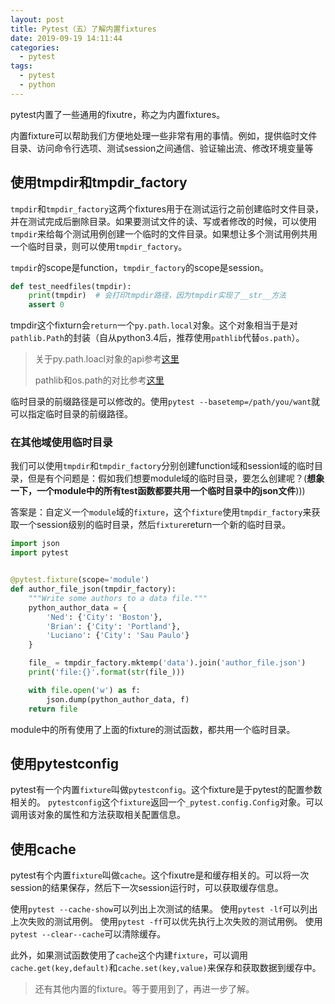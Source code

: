 ```yaml
---
layout: post
title: Pytest（五）了解内置fixtures
date: 2019-09-19 14:11:44
categories: 
  - pytest  
tags: 
  - pytest
  - python
---
```


pytest内置了一些通用的fixutre，称之为内置fixtures。

内置fixture可以帮助我们方便地处理一些非常有用的事情。例如，提供临时文件目录、访问命令行选项、测试session之间通信、验证输出流、修改环境变量等
<!-- more -->

## 使用tmpdir和tmpdir_factory

`tmpdir`和`tmpdir_factory`这两个fixtures用于在测试运行之前创建临时文件目录，并在测试完成后删除目录。如果要测试文件的读、写或者修改的时候，可以使用`tmpdir`来给每个测试用例创建一个临时的文件目录。如果想让多个测试用例共用一个临时目录，则可以使用`tmpdir_factory`。

`tmpdir`的scope是function，`tmpdir_factory`的scope是session。

```python
def test_needfiles(tmpdir):
    print(tmpdir)  # 会打印tmpdir路径，因为tmpdir实现了__str__方法
    assert 0

```

tmpdir这个fixturn会`return`一个`py.path.local`对象。这个对象相当于是对`pathlib.Path`的封装（自从python3.4后，推荐使用`pathlib`代替`os.path`）。

> 关于py.path.loacl对象的api参考[这里](https://py.readthedocs.io/en/latest/path.html#reference-documentation)
> 
> pathlib和os.path的对比参考[这里](https://docs.python.org/3/library/pathlib.html#correspondence-to-tools-in-the-os-module) 

临时目录的前缀路径是可以修改的。使用`pytest --basetemp=/path/you/want`就可以指定临时目录的前缀路径。

### 在其他域使用临时目录

我们可以使用`tmpdir`和`tmpdir_factory`分别创建function域和session域的临时目录，但是有个问题是：假如我们想要module域的临时目录，要怎么创建呢？(**想象一下，一个module中的所有test函数都要共用一个临时目录中的json文件**)))

答案是：自定义一个`module`域的`fixture`，这个`fixture`使用`tmpdir_factory`来获取一个session级别的临时目录，然后`fixture`return一个新的临时目录。

```python
import json
import pytest


@pytest.fixture(scope='module')
def author_file_json(tmpdir_factory):
    """Write some authors to a data file."""
    python_author_data = {
        'Ned': {'City': 'Boston'},
        'Brian': {'City': 'Portland'},
        'Luciano': {'City': 'Sau Paulo'}
    }

    file_ = tmpdir_factory.mktemp('data').join('author_file.json')
    print('file:{}'.format(str(file_)))

    with file.open('w') as f:
        json.dump(python_author_data, f)
    return file
```

module中的所有使用了上面的fixture的测试函数，都共用一个临时目录。

## 使用pytestconfig

pytest有一个内置`fixture`叫做`pytestconfig`。这个fixture是于pytest的配置参数相关的。
`pytestconfig`这个`fixture`返回一个`_pytest.config.Config`对象。可以调用该对象的属性和方法获取相关配置信息。

## 使用cache

pytest有个内置`fixture`叫做`cache`。这个fixutre是和缓存相关的。可以将一次session的结果保存，然后下一次session运行时，可以获取缓存信息。

使用`pytest --cache-show`可以列出上次测试的结果。
使用`pytest -lf`可以列出上次失败的测试用例。
使用`pytest -ff`可以优先执行上次失败的测试用例。
使用`pytest --clear--cache`可以清除缓存。

此外，如果测试函数使用了`cache`这个内建`fixture`，可以调用`cache.get(key,default)`和`cache.set(key,value)`来保存和获取数据到缓存中。

> 还有其他内置的fixture。等于要用到了，再进一步了解。